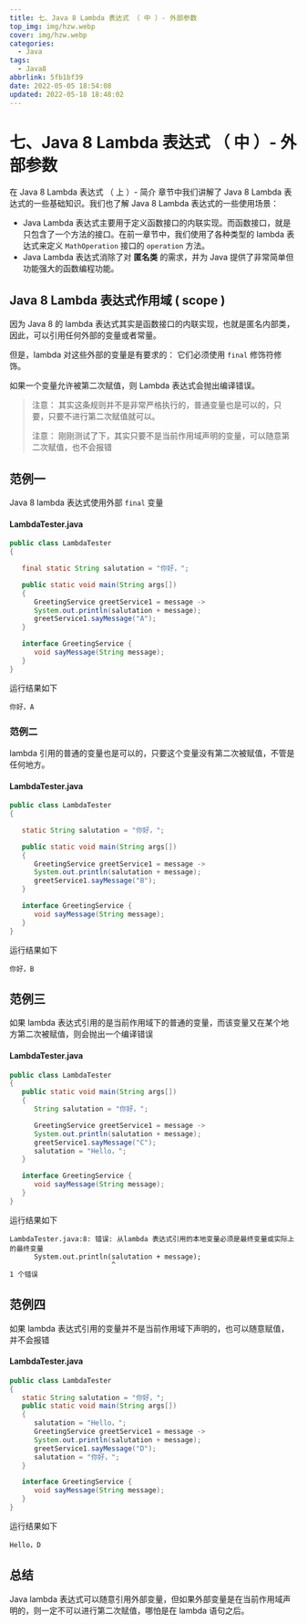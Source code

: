 ```yaml
---
title: 七、Java 8 Lambda 表达式 （ 中 ）- 外部参数
top_img: img/hzw.webp
cover: img/hzw.webp
categories:
  - Java
tags:
  - Java8
abbrlink: 5fb1bf39
date: 2022-05-05 18:54:08
updated: 2022-05-18 18:48:02
---
```


# 七、Java 8 Lambda 表达式 （ 中 ）- 外部参数

在 Java 8 Lambda 表达式 （ 上 ）- 简介 章节中我们讲解了 Java 8 Lambda 表达式的一些基础知识。我们也了解 Java 8 Lambda 表达式的一些使用场景：

- Java Lambda 表达式主要用于定义函数接口的内联实现。而函数接口，就是只包含了一个方法的接口。在前一章节中，我们使用了各种类型的 lambda 表达式来定义 `MathOperation` 接口的 `operation` 方法。
- Java Lambda 表达式消除了对 **匿名类** 的需求，并为 Java 提供了非常简单但功能强大的函数编程功能。

## Java 8 Lambda 表达式作用域 ( scope )

因为 Java 8 的 lambda 表达式其实是函数接口的内联实现，也就是匿名内部类，因此，可以引用任何外部的变量或者常量。

但是，lambda 对这些外部的变量是有要求的： 它们必须使用 `final` 修饰符修饰。

如果一个变量允许被第二次赋值，则 Lambda 表达式会抛出编译错误。

> 注意： 其实这条规则并不是非常严格执行的，普通变量也是可以的，只要，只要不进行第二次赋值就可以。
>
> 注意： 刚刚测试了下，其实只要不是当前作用域声明的变量，可以随意第二次赋值，也不会报错

## 范例一

Java 8 lambda 表达式使用外部 `final` 变量

#### LambdaTester.java

```JAVA
public class LambdaTester
{

   final static String salutation = "你好，";

   public static void main(String args[])
   {
      GreetingService greetService1 = message -> 
      System.out.println(salutation + message);
      greetService1.sayMessage("A");
   }

   interface GreetingService {
      void sayMessage(String message);
   }
}
```

运行结果如下

```
你好，A
```

### 范例二

lambda 引用的普通的变量也是可以的，只要这个变量没有第二次被赋值，不管是任何地方。

#### LambdaTester.java

```JAVA
public class LambdaTester
{

   static String salutation = "你好，";

   public static void main(String args[])
   {
      GreetingService greetService1 = message -> 
      System.out.println(salutation + message);
      greetService1.sayMessage("B");
   }

   interface GreetingService {
      void sayMessage(String message);
   }
}
```

运行结果如下

```
你好，B
```

## 范例三

如果 lambda 表达式引用的是当前作用域下的普通的变量，而该变量又在某个地方第二次被赋值，则会抛出一个编译错误

#### LambdaTester.java

```JAVA
public class LambdaTester
{
   public static void main(String args[])
   {
      String salutation = "你好，";

      GreetingService greetService1 = message -> 
      System.out.println(salutation + message);
      greetService1.sayMessage("C");
      salutation = "Hello，";
   }

   interface GreetingService {
      void sayMessage(String message);
   }
}
```

运行结果如下

```
LambdaTester.java:8: 错误: 从lambda 表达式引用的本地变量必须是最终变量或实际上的最终变量
      System.out.println(salutation + message);
                         ^
1 个错误
```

## 范例四

如果 lambda 表达式引用的变量并不是当前作用域下声明的，也可以随意赋值，并不会报错

#### LambdaTester.java

```JAVA
public class LambdaTester
{
   static String salutation = "你好，";
   public static void main(String args[])
   {
      salutation = "Hello，";
      GreetingService greetService1 = message -> 
      System.out.println(salutation + message);
      greetService1.sayMessage("D");
      salutation = "你好，";
   }

   interface GreetingService {
      void sayMessage(String message);
   }
}
```

运行结果如下

```
Hello，D
```

## 总结

Java lambda 表达式可以随意引用外部变量，但如果外部变量是在当前作用域声明的，则一定不可以进行第二次赋值，哪怕是在 lambda 语句之后。